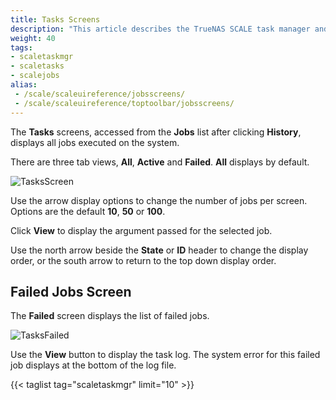 ```yaml
---
title: Tasks Screens
description: "This article describes the TrueNAS SCALE task manager and how to use the task manager to view failed jobs and task logs."
weight: 40
tags:
- scaletaskmgr
- scaletasks
- scalejobs
alias:
 - /scale/scaleuireference/jobsscreens/
 - /scale/scaleuireference/toptoolbar/jobsscreens/
---
```



The **Tasks** screens, accessed from the **Jobs** list after clicking **History**, displays all jobs executed on the system.

There are three tab views, **All**, **Active** and **Failed**. **All** displays by default.

![TasksScreen](/images/SCALE/TasksScreen.png "Task Manager Jobs")

Use the <span class="iconify" data-icon="bi:caret-down-fill"></span> arrow display options to change the number of jobs per screen. Options are the default **10**, **50** or **100**.

Click **View** to display the argument passed for the selected job.

Use the <span class="material-icons-outlined">north</span> arrow beside the **State** or **ID** header to change the display order, or the <span class="material-icons-outlined">south</span> arrow to return to the top down display order.

## Failed Jobs Screen

The **Failed** screen displays the list of failed jobs. 

![TasksFailed](/images/SCALE/TasksFailed.png "Failed Tasks")

Use the **View** button to display the task log. The system error for this failed job displays at the bottom of the log file.

{{< taglist tag="scaletaskmgr" limit="10" >}}
